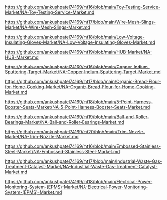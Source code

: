 <p><a href="https://github.com/ankushpatel74169/mt16/blob/main/Toy-Testing-Service-Market/NA-Toy-Testing-Service-Market.md">https://github.com/ankushpatel74169/mt16/blob/main/Toy-Testing-Service-Market/NA-Toy-Testing-Service-Market.md</a></p><p><a href="https://github.com/ankushpatel74169/mt17/blob/main/Wire-Mesh-Slings-Market/NA-Wire-Mesh-Slings-Market.md">https://github.com/ankushpatel74169/mt17/blob/main/Wire-Mesh-Slings-Market/NA-Wire-Mesh-Slings-Market.md</a></p><p><a href="https://github.com/ankushpatel74169/mt18/blob/main/Low-Voltage-Insulating-Gloves-Market/NA-Low-Voltage-Insulating-Gloves-Market.md">https://github.com/ankushpatel74169/mt18/blob/main/Low-Voltage-Insulating-Gloves-Market/NA-Low-Voltage-Insulating-Gloves-Market.md</a></p><p><a href="https://github.com/ankushpatel74169/mt19/blob/main/HUB-Market/NA-HUB-Market.md">https://github.com/ankushpatel74169/mt19/blob/main/HUB-Market/NA-HUB-Market.md</a></p><p><a href="https://github.com/ankushpatel74169/mt16/blob/main/Copper-Indium-Sputtering-Target-Market/NA-Copper-Indium-Sputtering-Target-Market.md">https://github.com/ankushpatel74169/mt16/blob/main/Copper-Indium-Sputtering-Target-Market/NA-Copper-Indium-Sputtering-Target-Market.md</a></p><p><a href="https://github.com/ankushpatel74169/mt17/blob/main/Organic-Bread-Flour-for-Home-Cooking-Market/NA-Organic-Bread-Flour-for-Home-Cooking-Market.md">https://github.com/ankushpatel74169/mt17/blob/main/Organic-Bread-Flour-for-Home-Cooking-Market/NA-Organic-Bread-Flour-for-Home-Cooking-Market.md</a></p><p><a href="https://github.com/ankushpatel74169/mt18/blob/main/5-Point-Harness-Booster-Seats-Market/NA-5-Point-Harness-Booster-Seats-Market.md">https://github.com/ankushpatel74169/mt18/blob/main/5-Point-Harness-Booster-Seats-Market/NA-5-Point-Harness-Booster-Seats-Market.md</a></p><p><a href="https://github.com/ankushpatel74169/mt19/blob/main/Ball-and-Roller-Bearings-Market/NA-Ball-and-Roller-Bearings-Market.md">https://github.com/ankushpatel74169/mt19/blob/main/Ball-and-Roller-Bearings-Market/NA-Ball-and-Roller-Bearings-Market.md</a></p><p><a href="https://github.com/ankushpatel74169/mt20/blob/main/Trim-Nozzle-Market/NA-Trim-Nozzle-Market.md">https://github.com/ankushpatel74169/mt20/blob/main/Trim-Nozzle-Market/NA-Trim-Nozzle-Market.md</a></p><p><a href="https://github.com/ankushpatel74169/mt16/blob/main/Embossed-Stainless-Steel-Market/NA-Embossed-Stainless-Steel-Market.md">https://github.com/ankushpatel74169/mt16/blob/main/Embossed-Stainless-Steel-Market/NA-Embossed-Stainless-Steel-Market.md</a></p><p><a href="https://github.com/ankushpatel74169/mt17/blob/main/Industrial-Waste-Gas-Treatment-Catalyst-Market/NA-Industrial-Waste-Gas-Treatment-Catalyst-Market.md">https://github.com/ankushpatel74169/mt17/blob/main/Industrial-Waste-Gas-Treatment-Catalyst-Market/NA-Industrial-Waste-Gas-Treatment-Catalyst-Market.md</a></p><p><a href="https://github.com/ankushpatel74169/mt18/blob/main/Electrical-Power-Monitoring-System-(EPMS)-Market/NA-Electrical-Power-Monitoring-System-(EPMS)-Market.md">https://github.com/ankushpatel74169/mt18/blob/main/Electrical-Power-Monitoring-System-(EPMS)-Market/NA-Electrical-Power-Monitoring-System-(EPMS)-Market.md</a></p>
